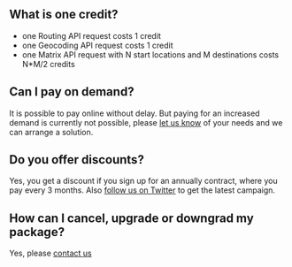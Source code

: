 ## What is one credit?

 * one Routing API request costs 1 credit
 * one Geocoding API request costs 1 credit
 * one Matrix API request with N start locations and M destinations costs N*M/2 credits

## Can I pay on demand?

It is possible to pay online without delay. But paying for an increased demand is currently not possible, please [let us know](https://graphhopper.com/#contact) of your needs and we can arrange a solution.

## Do you offer discounts?

Yes, you get a discount if you sign up for an annually contract, where you pay every 3 months. Also [follow us on Twitter](https://twitter.com/graphhopper) to get the latest campaign.

## How can I cancel, upgrade or downgrad my package?

Yes, please [contact us](https://graphhopper.com/#contact)
